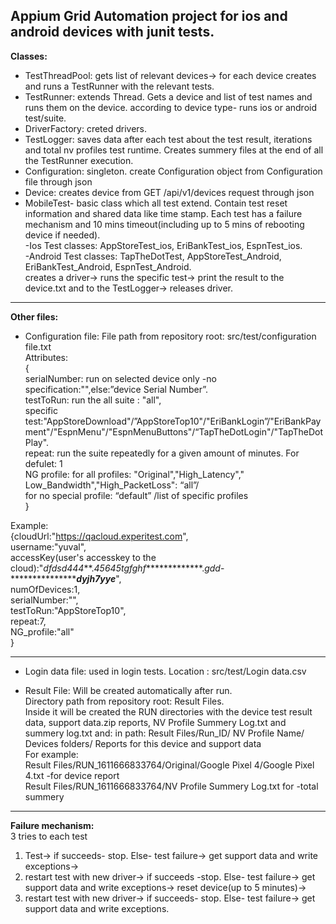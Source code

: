 ## Appium Grid Automation project for ios and android devices with junit tests. ##

**Classes:**  
- TestThreadPool: gets list of relevant devices-> for each device creates and runs a TestRunner with the relevant tests.  
- TestRunner: extends Thread. Gets a device and list of test names and runs them on the device. according to device type- runs ios or android test/suite.  
- DriverFactory: creted drivers.  
- TestLogger: saves data after each test about the test result, iterations and total nv profiles test runtime. Creates summery files at the end of all the TestRunner execution. 
- Configuration: singleton. create Configuration object from Configuration file through json
- Device: creates device from GET /api/v1/devices request through json  
- MobileTest- basic class which all test extend. Contain test reset information and shared data like time stamp. Each test has a failure mechanism and 10 mins timeout(including up to 5 mins of rebooting device if needed).  
-Ios Test classes: AppStoreTest_ios, EriBankTest_ios, EspnTest_ios.  
-Android Test classes: TapTheDotTest, AppStoreTest_Android, EriBankTest_Android, EspnTest_Android.  
creates a driver-> runs the specific test-> print the result to the device.txt and to the TestLogger-> releases driver.  

-----------------------------------------------
**Other files:**

- Configuration file:
File path from repository root: src/test/configuration file.txt  
Attributes:  
{  
serialNumber: run on selected device only -no specification:"",else:”device Serial Number”.  
testToRun: run the all suite : "all",  
specific test:"AppStoreDownload"/”AppStoreTop10"/"EriBankLogin”/"EriBankPayment"/"EspnMenu"/"EspnMenuButtons"/“TapTheDotLogin"/"TapTheDotPlay".  
repeat: run the suite repeatedly for a given amount of minutes. For defulet: 1  
NG profile: for all profiles: "Original","High_Latency"," Low_Bandwidth","High_PacketLoss": “all”/  
for no special profile: “default” /list of specific profiles  
}  

Example:  
{cloudUrl:"https://qacloud.experitest.com",  
username:"yuval",  
accessKey(user's accesskey to the cloud):"*dfdsd444***.*45645tgfghf**************.*gdd*-*************************dyjh7*yy****e*****",  
numOfDevices:1,  
serialNumber:"",  
testToRun:"AppStoreTop10",  
repeat:7,  
NG_profile:"all"  
}  

-----------------------------------------------

- Login data file: used in login tests. Location : src/test/Login data.csv  

- Result File:
Will be created automatically after run.    
Directory path from repository root: Result Files.  
Inside it will be created the RUN directories with the device test result data, support data.zip reports, NV Profile Summery Log.txt and summery log.txt and:
in path: Result Files/Run_ID/ NV Profile Name/ Devices folders/ Reports for this device and support data   
For example:  
Result Files/RUN_1611666833764/Original/Google Pixel 4/Google Pixel 4.txt -for device report  
Result Files/RUN_1611666833764/NV Profile Summery Log.txt for -total summery  

-----------------------------------------------

**Failure mechanism:**  
3 tries to each test
1. Test->
	if succeeds- stop.
	Else- test failure-> get support data and write exceptions-> 
2. restart test with new driver-> 
	if succeeds -stop. 
	Else- test failure-> get support data and write exceptions-> 
  reset device(up to 5 minutes)->
3. restart test with new driver-> 
if succeeds- stop.
Else- test failure-> get support data and write exceptions.










